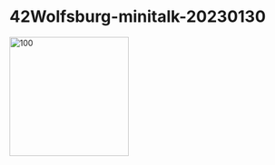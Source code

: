 # 42Wolfsburg-minitalk-20230130
<img width="210" alt="100" src="https://user-images.githubusercontent.com/109530030/215539273-53fcd0ce-7262-4d0e-a700-b8f412b616ac.png">
